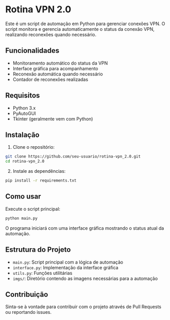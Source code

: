 # Rotina VPN 2.0

Este é um script de automação em Python para gerenciar conexões VPN. O script monitora e gerencia automaticamente o status da conexão VPN, realizando reconexões quando necessário.

## Funcionalidades

- Monitoramento automático do status da VPN
- Interface gráfica para acompanhamento
- Reconexão automática quando necessário
- Contador de reconexões realizadas

## Requisitos

- Python 3.x
- PyAutoGUI
- Tkinter (geralmente vem com Python)

## Instalação

1. Clone o repositório:
```bash
git clone https://github.com/seu-usuario/rotina-vpn_2.0.git
cd rotina-vpn_2.0
```

2. Instale as dependências:
```bash
pip install -r requirements.txt
```

## Como usar

Execute o script principal:
```bash
python main.py
```

O programa iniciará com uma interface gráfica mostrando o status atual da automação.

## Estrutura do Projeto

- `main.py`: Script principal com a lógica de automação
- `interface.py`: Implementação da interface gráfica
- `utils.py`: Funções utilitárias
- `imgs/`: Diretório contendo as imagens necessárias para a automação

## Contribuição

Sinta-se à vontade para contribuir com o projeto através de Pull Requests ou reportando issues. 